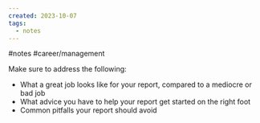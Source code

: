 ```yaml
---
created: 2023-10-07
tags:
  - notes
---
```

#notes #career/management 

Make sure to address the following:

- What a great job looks like for your report, compared to a mediocre or bad job
- What advice you have to help your report get started on the right foot
- Common pitfalls your report should avoid

